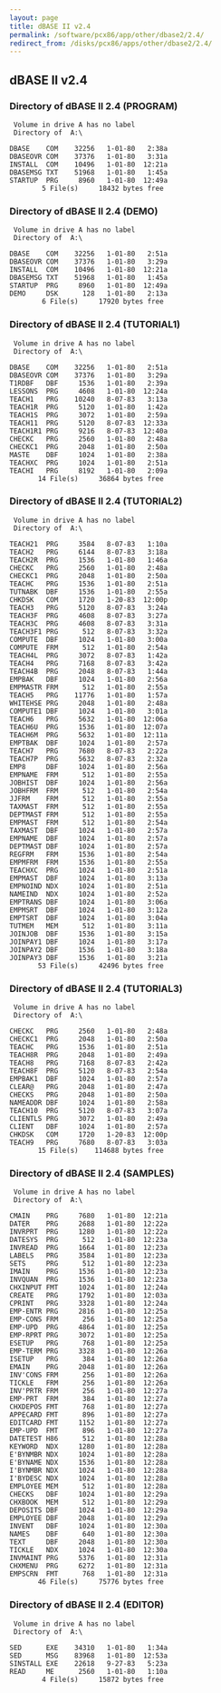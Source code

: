 ```yaml
---
layout: page
title: dBASE II v2.4
permalink: /software/pcx86/app/other/dbase2/2.4/
redirect_from: /disks/pcx86/apps/other/dbase2/2.4/
---
```


dBASE II v2.4
-------------

### Directory of dBASE II 2.4 (PROGRAM)

	 Volume in drive A has no label
	 Directory of  A:\
	
	DBASE    COM    32256   1-01-80   2:38a
	DBASEOVR COM    37376   1-01-80   3:31a
	INSTALL  COM    10496   1-01-80  12:21a
	DBASEMSG TXT    51968   1-01-80   1:45a
	STARTUP  PRG     8960   1-01-80  12:49a
	        5 File(s)     18432 bytes free

### Directory of dBASE II 2.4 (DEMO)

	 Volume in drive A has no label
	 Directory of  A:\
	
	DBASE    COM    32256   1-01-80   2:51a
	DBASEOVR COM    37376   1-01-80   3:29a
	INSTALL  COM    10496   1-01-80  12:21a
	DBASEMSG TXT    51968   1-01-80   1:45a
	STARTUP  PRG     8960   1-01-80  12:49a
	DEMO     DSK      128   1-01-80   2:13a
	        6 File(s)     17920 bytes free

### Directory of dBASE II 2.4 (TUTORIAL1)

	 Volume in drive A has no label
	 Directory of  A:\
	
	DBASE    COM    32256   1-01-80   2:51a
	DBASEOVR COM    37376   1-01-80   3:29a
	T1RDBF   DBF     1536   1-01-80   2:39a
	LESSONS  PRG     4608   1-01-80  12:24a
	TEACH1   PRG    10240   8-07-83   3:13a
	TEACH1R  PRG     5120   1-01-80   1:42a
	TEACH1S  PRG     3072   1-01-80   2:59a
	TEACH11  PRG     5120   8-07-83  12:33a
	TEACH1R1 PRG     9216   8-07-83  12:40a
	CHECKC   PRG     2560   1-01-80   2:48a
	CHECKC1  PRG     2048   1-01-80   2:50a
	MASTE    DBF     1024   1-01-80   2:38a
	TEACHXC  PRG     1024   1-01-80   2:51a
	TEACHI   PRG     8192   1-01-80   2:09a
	       14 File(s)     36864 bytes free

### Directory of dBASE II 2.4 (TUTORIAL2)

	 Volume in drive A has no label
	 Directory of  A:\
	
	TEACH21  PRG     3584   8-07-83   1:10a
	TEACH2   PRG     6144   8-07-83   3:18a
	TEACH2R  PRG     1536   1-01-80   1:46a
	CHECKC   PRG     2560   1-01-80   2:48a
	CHECKC1  PRG     2048   1-01-80   2:50a
	TEACHC   PRG     1536   1-01-80   2:51a
	TUTNABK  DBF     1536   1-01-80   2:55a
	CHKDSK   COM     1720   1-20-83  12:00p
	TEACH3   PRG     5120   8-07-83   3:24a
	TEACH3F  PRG     4608   8-07-83   3:27a
	TEACH3C  PRG     4608   8-07-83   3:31a
	TEACH3F1 PRG      512   8-07-83   3:32a
	COMPUTE  DBF     1024   1-01-80   3:00a
	COMPUTE  FRM      512   1-01-80   2:54a
	TEACH4L  PRG     3072   8-07-83   1:42a
	TEACH4   PRG     7168   8-07-83   3:42a
	TEACH4B  PRG     2048   8-07-83   1:44a
	EMPBAK   DBF     1024   1-01-80   2:56a
	EMPMASTR FRM      512   1-01-80   2:55a
	TEACH5   PRG    11776   1-01-80   1:57a
	WHITEHSE PRG     2048   1-01-80   2:48a
	COMPUTE1 DBF     1024   1-01-80   3:01a
	TEACH6   PRG     5632   1-01-80  12:06a
	TEACH6U  PRG     1536   1-01-80  12:07a
	TEACH6M  PRG     5632   1-01-80  12:11a
	EMPTBAK  DBF     1024   1-01-80   2:57a
	TEACH7   PRG     7680   8-07-83   2:22a
	TEACH7P  PRG     5632   8-07-83   2:32a
	EMP8     DBF     1024   1-01-80   2:56a
	EMPNAME  FRM      512   1-01-80   2:55a
	JOBHIST  DBF     1024   1-01-80   2:56a
	JOBHFRM  FRM      512   1-01-80   2:54a
	JJFRM    FRM      512   1-01-80   2:55a
	TAXMAST  FRM      512   1-01-80   2:55a
	DEPTMAST FRM      512   1-01-80   2:55a
	EMPMAST  FRM      512   1-01-80   2:54a
	TAXMAST  DBF     1024   1-01-80   2:57a
	EMPNAME  DBF     1024   1-01-80   2:57a
	DEPTMAST DBF     1024   1-01-80   2:57a
	REGFRM   FRM     1536   1-01-80   2:54a
	EMPMFRM  FRM     1536   1-01-80   2:55a
	TEACHXC  PRG     1024   1-01-80   2:51a
	EMPMAST  DBF     1024   1-01-80   3:13a
	EMPNOIND NDX     1024   1-01-80   2:51a
	NAMEIND  NDX     1024   1-01-80   2:52a
	EMPTRANS DBF     1024   1-01-80   3:06a
	EMPMSRT  DBF     1024   1-01-80   3:12a
	EMPTSRT  DBF     1024   1-01-80   3:04a
	TUTMEM   MEM      512   1-01-80   3:11a
	JOINJOB  DBF     1536   1-01-80   3:15a
	JOINPAY1 DBF     1024   1-01-80   3:17a
	JOINPAY2 DBF     1536   1-01-80   3:18a
	JOINPAY3 DBF     1536   1-01-80   3:21a
	       53 File(s)     42496 bytes free

### Directory of dBASE II 2.4 (TUTORIAL3)

	 Volume in drive A has no label
	 Directory of  A:\
	
	CHECKC   PRG     2560   1-01-80   2:48a
	CHECKC1  PRG     2048   1-01-80   2:50a
	TEACHC   PRG     1536   1-01-80   2:51a
	TEACH8R  PRG     2048   1-01-80   2:49a
	TEACH8   PRG     7168   8-07-83   2:42a
	TEACH8F  PRG     5120   8-07-83   2:54a
	EMPBAK1  DBF     1024   1-01-80   2:57a
	CLEAR@   PRG     2048   1-01-80   2:47a
	CHECKS   PRG     2048   1-01-80   2:50a
	NAMEADDR DBF     1024   1-01-80   2:58a
	TEACH10  PRG     5120   8-07-83   3:07a
	CLIENTLS PRG     3072   1-01-80   2:49a
	CLIENT   DBF     1024   1-01-80   2:57a
	CHKDSK   COM     1720   1-20-83  12:00p
	TEACH9   PRG     7680   8-07-83   3:03a
	       15 File(s)    114688 bytes free

### Directory of dBASE II 2.4 (SAMPLES)

	 Volume in drive A has no label
	 Directory of  A:\
	
	CMAIN    PRG     7680   1-01-80  12:21a
	DATER    PRG     2688   1-01-80  12:22a
	INVRPRT  PRG     1280   1-01-80  12:22a
	DATESYS  PRG      512   1-01-80  12:23a
	INVREAD  PRG     1664   1-01-80  12:23a
	LABELS   PRG     3584   1-01-80  12:23a
	SETS     PRG      512   1-01-80  12:23a
	IMAIN    PRG     1536   1-01-80  12:23a
	INVQUAN  PRG     1536   1-01-80  12:23a
	CHXINPUT FMT     1024   1-01-80  12:24a
	CREATE   PRG     1792   1-01-80  12:03a
	CPRINT   PRG     3328   1-01-80  12:24a
	EMP-ENTR PRG     2816   1-01-80  12:25a
	EMP-CONS FRM      256   1-01-80  12:25a
	EMP-UPD  PRG     4864   1-01-80  12:25a
	EMP-RPRT PRG     3072   1-01-80  12:25a
	ESETUP   PRG      768   1-01-80  12:25a
	EMP-TERM PRG     3328   1-01-80  12:26a
	ISETUP   PRG      384   1-01-80  12:26a
	EMAIN    PRG     2048   1-01-80  12:26a
	INV'CONS FRM      256   1-01-80  12:26a
	TICKLE   FRM      256   1-01-80  12:26a
	INV'PRTR FRM      256   1-01-80  12:27a
	EMP-PRT  FRM      384   1-01-80  12:27a
	CHXDEPOS FMT      768   1-01-80  12:27a
	APPECARD FMT      896   1-01-80  12:27a
	EDITCARD FMT     1152   1-01-80  12:27a
	EMP-UPD  FMT      896   1-01-80  12:27a
	DATETEST H86      512   1-01-80  12:28a
	KEYWORD  NDX     1280   1-01-80  12:28a
	E'BYNMBR NDX     1024   1-01-80  12:28a
	E'BYNAME NDX     1536   1-01-80  12:28a
	I'BYNMBR NDX     1024   1-01-80  12:28a
	I'BYDESC NDX     1024   1-01-80  12:28a
	EMPLOYEE MEM      512   1-01-80  12:28a
	CHECKS   DBF     1024   1-01-80  12:29a
	CHXBOOK  MEM      512   1-01-80  12:29a
	DEPOSITS DBF     1024   1-01-80  12:29a
	EMPLOYEE DBF     2048   1-01-80  12:29a
	INVENT   DBF     1024   1-01-80  12:30a
	NAMES    DBF      640   1-01-80  12:30a
	TEXT     DBF     2048   1-01-80  12:30a
	TICKLE   NDX     1024   1-01-80  12:30a
	INVMAINT PRG     5376   1-01-80  12:31a
	CHXMENU  PRG     6272   1-01-80  12:31a
	EMPSCRN  FMT      768   1-01-80  12:31a
	       46 File(s)     75776 bytes free

### Directory of dBASE II 2.4 (EDITOR)

	 Volume in drive A has no label
	 Directory of  A:\
	
	SED      EXE    34310   1-01-80   1:34a
	SED      MSG    83968   1-01-80  12:53a
	SINSTALL EXE    22618   9-27-83   5:23a
	READ     ME      2560   1-01-80   1:10a
	        4 File(s)     15872 bytes free
